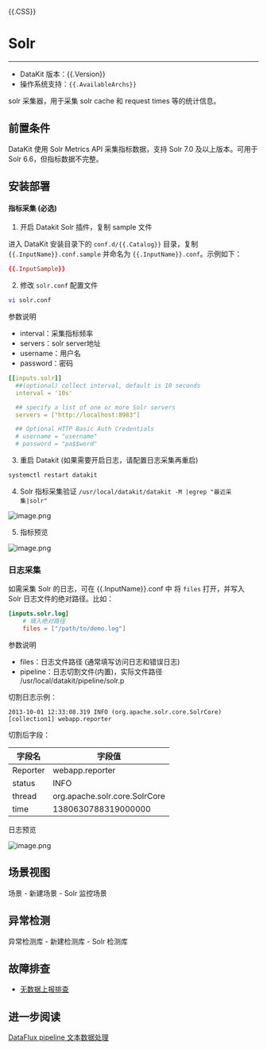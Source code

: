 {{.CSS}}
# Solr
---

- DataKit 版本：{{.Version}}
- 操作系统支持：`{{.AvailableArchs}}`

solr 采集器，用于采集 solr cache 和 request times 等的统计信息。

## 前置条件

DataKit 使用 Solr Metrics API 采集指标数据，支持 Solr 7.0 及以上版本。可用于 Solr 6.6，但指标数据不完整。

## 安装部署

#### 指标采集 (必选)

1. 开启 Datakit Solr 插件，复制 sample 文件

进入 DataKit 安装目录下的 `conf.d/{{.Catalog}}` 目录，复制 `{{.InputName}}.conf.sample` 并命名为 `{{.InputName}}.conf`。示例如下：

```toml
{{.InputSample}}
```

2. 修改 `solr.conf` 配置文件
```bash
vi solr.conf
```
参数说明

- interval：采集指标频率
- servers：solr server地址
- username：用户名
- password：密码

```yaml
[[inputs.solr]]
  ##(optional) collect interval, default is 10 seconds
  interval = '10s'

  ## specify a list of one or more Solr servers
  servers = ["http://localhost:8983"]

  ## Optional HTTP Basic Auth Credentials
  # username = "username"
  # password = "pa$$word"

```

3. 重启 Datakit (如果需要开启日志，请配置日志采集再重启)
```bash
systemctl restart datakit
```

4. Solr 指标采集验证 `/usr/local/datakit/datakit -M |egrep "最近采集|solr"`

![image.png](../imgs/solr-1.png)

5. 指标预览

![image.png](../imgs/solr-2.png)


### 日志采集

如需采集 Solr 的日志，可在 {{.InputName}}.conf 中 将 `files` 打开，并写入 Solr 日志文件的绝对路径。比如：

```toml
[inputs.solr.log]
    # 填入绝对路径
    files = ["/path/to/demo.log"] 
```


参数说明

- files：日志文件路径 (通常填写访问日志和错误日志)
- pipeline：日志切割文件(内置)，实际文件路径 /usr/local/datakit/pipeline/solr.p

切割日志示例：

```
2013-10-01 12:33:08.319 INFO (org.apache.solr.core.SolrCore) [collection1] webapp.reporter
```

切割后字段：

| 字段名   | 字段值                        |
| -------- | ----------------------------- |
| Reporter | webapp.reporter               |
| status   | INFO                          |
| thread   | org.apache.solr.core.SolrCore |
| time     | 1380630788319000000           |


日志预览

![image.png](../imgs/solr-3.png)

## 场景视图
场景 - 新建场景 - Solr 监控场景
## 异常检测
异常检测库 - 新建检测库 - Solr 检测库

## 故障排查
- [无数据上报排查](why-no-data.md)

## 进一步阅读
[DataFlux pipeline 文本数据处理](/datakit/pipeline.md)